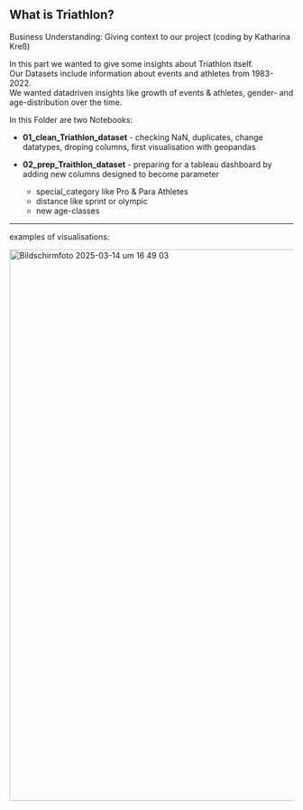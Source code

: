 ## What is Triathlon? 

Business Understanding: Giving context to our project (coding by Katharina Kreß)

In this part we wanted to give some insights about Triathlon itself.  
Our Datasets include information about events and athletes from 1983-2022.  
We wanted datadriven insights like growth of events & athletes, gender- and age-distribution over the time.

In this Folder are two Notebooks:

-  **01_clean_Triathlon_dataset** - checking NaN, duplicates, change datatypes, droping columns, first visualisation with geopandas
  
- **02_prep_Traithlon_dataset** - preparing for a tableau dashboard by adding new columns designed to become parameter
    - special_category like Pro & Para Athletes
    - distance like sprint or olympic
    - new age-classes

---------------------
examples of visualisations:


<img width="976" alt="Bildschirmfoto 2025-03-14 um 16 49 03" src="https://github.com/user-attachments/assets/76d8e730-9728-4023-85ad-d8565916405a" />

